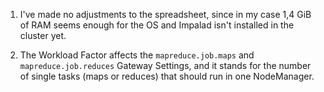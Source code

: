 1. I've made no adjustments to the spreadsheet, since in my case 1,4 GiB of RAM seems enough for the OS and Impalad isn't installed in the cluster yet.

2. The Workload Factor affects the `mapreduce.job.maps` and `mapreduce.job.reduces` Gateway Settings, and it stands for the number of single tasks (maps or reduces) that should run in one NodeManager.